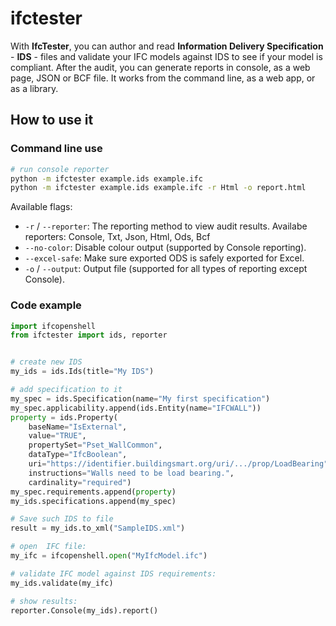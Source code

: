 # ifctester

With **IfcTester**, you can author and read **Information Delivery Specification** - **IDS** - files and validate your IFC models against IDS to see if your model is compliant. After the audit, you can generate reports in console, as a web page, JSON or BCF file. It works from the command line, as a web app, or as a library.

## How to use it

### Command line use


```bash
# run console reporter
python -m ifctester example.ids example.ifc
python -m ifctester example.ids example.ifc -r Html -o report.html
```

Available flags:

- ``-r`` / ``--reporter``: The reporting method to view audit results. Availabe reporters: Console, Txt, Json, Html, Ods, Bcf
- ``--no-color``: Disable colour output (supported by Console reporting).
- ``--excel-safe``: Make sure exported ODS is safely exported for Excel.
- ``-o`` / ``--output``: Output file (supported for all types of reporting except Console).

### Code example

```python
import ifcopenshell
from ifctester import ids, reporter


# create new IDS
my_ids = ids.Ids(title="My IDS")

# add specification to it
my_spec = ids.Specification(name="My first specification")
my_spec.applicability.append(ids.Entity(name="IFCWALL"))
property = ids.Property(
    baseName="IsExternal",
    value="TRUE", 
    propertySet="Pset_WallCommon", 
    dataType="IfcBoolean",
    uri="https://identifier.buildingsmart.org/uri/.../prop/LoadBearing", 
    instructions="Walls need to be load bearing.",
    cardinality="required")
my_spec.requirements.append(property)
my_ids.specifications.append(my_spec)

# Save such IDS to file
result = my_ids.to_xml("SampleIDS.xml")

# open  IFC file:
my_ifc = ifcopenshell.open("MyIfcModel.ifc")

# validate IFC model against IDS requirements:
my_ids.validate(my_ifc)

# show results:
reporter.Console(my_ids).report()
```
